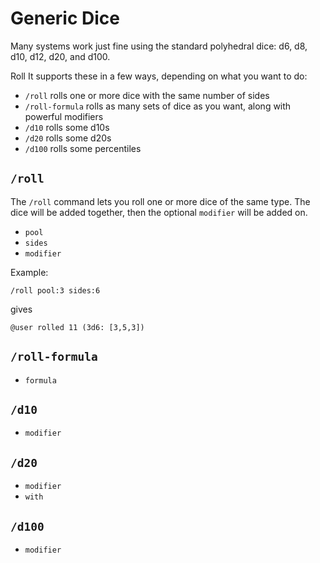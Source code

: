 # Generic Dice

Many systems work just fine using the standard polyhedral dice: d6, d8, d10, d12, d20, and d100.

Roll It supports these in a few ways, depending on what you want to do:

* `/roll` rolls one or more dice with the same number of sides
* `/roll-formula` rolls as many sets of dice as you want, along with powerful modifiers
* `/d10` rolls some d10s
* `/d20` rolls some d20s
* `/d100` rolls some percentiles

## `/roll`

The `/roll` command lets you roll one or more dice of the same type. The dice will be added together, then the optional `modifier` will be added on.

* `pool`
* `sides`
* `modifier`

Example:

```
/roll pool:3 sides:6
```

gives

```
@user rolled 11 (3d6: [3,5,3])
```

## `/roll-formula`

* `formula`

## `/d10`

* `modifier`

## `/d20`

* `modifier`
* `with`

## `/d100`

* `modifier`

